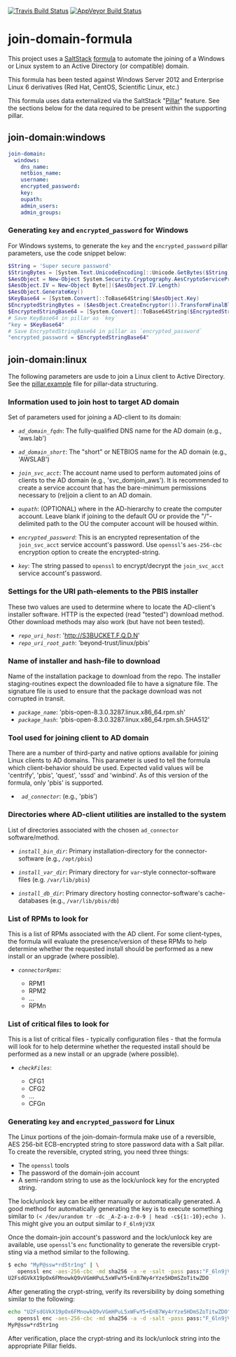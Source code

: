 [![Travis Build Status](https://travis-ci.org/plus3it/join-domain-formula.svg?branch=master)](https://travis-ci.org/plus3it/join-domain-formula)
[![AppVeyor Build Status](https://ci.appveyor.com/api/projects/status/github/plus3it/join-domain-formula?branch=master&svg=true)](https://ci.appveyor.com/project/plus3it/join-domain-formula)

# join-domain-formula

This project uses a [SaltStack](http://saltstack.com/community/) [formula](https://docs.saltstack.com/en/latest/topics/development/conventions/formulas.html)
to automate the joining of a Windows or Linux system to an Active Directory (or
compatible) domain.

This formula has been tested against Windows Server 2012 and Enterprise Linux
6 derivatives (Red Hat, CentOS, Scientific Linux, etc.)

This formula uses data externalized via the SaltStack "[Pillar](https://docs.saltstack.com/en/latest/topics/pillar/)"
feature. See the sections below for the data required to be present within the
supporting pillar.

## join-domain:windows

```yaml
join-domain:
  windows:
    dns_name:
    netbios_name:
    username:
    encrypted_password:
    key:
    oupath:
    admin_users:
    admin_groups:
```

### Generating `key` and `encrypted_password` for Windows

For Windows systems, to generate the `key` and the `encrypted_password` pillar
parameters, use the code snippet below:

```powershell
$String = 'Super secure password'
$StringBytes = [System.Text.UnicodeEncoding]::Unicode.GetBytes($String)
$AesObject = New-Object System.Security.Cryptography.AesCryptoServiceProvider
$AesObject.IV = New-Object Byte[]($AesObject.IV.Length)
$AesObject.GenerateKey()
$KeyBase64 = [System.Convert]::ToBase64String($AesObject.Key)
$EncryptedStringBytes = ($AesObject.CreateEncryptor()).TransformFinalBlock($StringBytes, 0, $StringBytes.Length)
$EncryptedStringBase64 = [System.Convert]::ToBase64String($EncryptedStringBytes)
# Save KeyBase64 in pillar as `key`
"key = $KeyBase64"
# Save EncryptedStringBase64 in pillar as `encrypted_password`
"encrypted_password = $EncryptedStringBase64"
```

## join-domain:linux

The following parameters are usde to join a Linux client to Active Directory.
See the [pillar.example](pillar.example) file for pillar-data structuring.

### Information used to join host to target AD domain

Set of parameters used for joining a AD-client to its domain:

-   *`ad_domain_fqdn`*: The fully-qualified DNS name for the AD domain (e.g.,
    'aws.lab')

-   *`ad_domain_short`*: The "short" or NETBIOS name for the AD domain (e.g.,
    'AWSLAB')

-   *`join_svc_acct`*: The account name used to perform automated joins of
    clients to the AD domain (e.g., 'svc_domjoin_aws'). It is recommended to
    create a service account that has the bare-minimum permissions necessary to
    (re)join a client to an AD domain.

-   *`oupath`*: (OPTIONAL) where in the AD-hierarchy to create the computer
    account. Leave blank if joining to the default OU or provide the
    "/"-delimited path to the OU the computer account will be housed within.

-   *`encrypted_password`*: This is an encrypted representation of the
    `join_svc_acct` service account's password. Use `openssl`'s `aes-256-cbc`
    encryption option to create the encrypted-string.

-   *`key`*: The string passed to `openssl` to encrypt/decrypt the
    `join_svc_acct` service account's password.

### Settings for the URI path-elements to the PBIS installer

These two values are used to determine where to locate the AD-client's
installer software. HTTP is the expected (read "tested") download method. Other
download methods may also work (but have not been tested).

-   *`repo_uri_host`*: '<http://S3BUCKET.F.Q.D.N>'
-   *`repo_uri_root_path`*: 'beyond-trust/linux/pbis'

### Name of installer and hash-file to download

Name of the installation package to download from the repo. The installer
staging-routines expect the downloaded file to have a signature file. The
signature file is used to ensure that the package download was not corrupted
in transit.

-   *`package_name`*: 'pbis-open-8.3.0.3287.linux.x86_64.rpm.sh'
-   *`package_hash`*: 'pbis-open-8.3.0.3287.linux.x86_64.rpm.sh.SHA512'

### Tool used for joining client to AD domain

There are a number of third-party and native options available for joining
Linux clients to AD domains. This parameter is used to tell the formula which
client-behavior should be used. Expected valid values will be 'centrify',
'pbis', 'quest', 'sssd' and 'winbind'. As of this version of the formula,
only 'pbis' is supported.

-   *` ad_connector`*: (e.g., 'pbis')

### Directories where AD-client utilities are installed to the system

List of directories associated with the chosen `ad_connector` software/method.

- *`install_bin_dir`*: Primary installation-directory for the
connector-software (e.g., `/opt/pbis`)

- *`install_var_dir`*: Primary directory for `var`-style
connector-software files (e.g. `/var/lib/pbis`)

- *`install_db_dir`*: Primary directory hosting connector-software's
cache-databases (e.g., `/var/lib/pbis/db`)

### List of RPMs to look for

This is a list of RPMs associated with the AD client. For some client-types,
the formula will evaluate the presence/version of these RPMs to help determine
whether the requested install should be performed as a new install or an
upgrade (where possible).

- *`connectorRpms`*:

  - RPM1
  - RPM2
  - ...
  - RPMn

### List of critical files to look for

This is a list of critical files - typically configuration files - that the
formula will look for to help determine whether the requested install should
be performed as a new install or an upgrade (where possible).

- *`checkFiles`*:

  - CFG1
  - CFG2
  - ...
  - CFGn

### Generating `key` and `encrypted_password` for Linux

The Linux portions of the join-domain-formula make use of a reversible, AES
256-bit ECB-encrypted string to store password data with a Salt pillar. To
create the reversible, crypted string, you need three things:

- The `openssl` tools
- The password of the domain-join account
- A semi-random string to use as the lock/unlock key for the encrypted string.

The lock/unlock key can be either manually or automatically generated. A good
method for automatically generating the key is to execute something similar to
`(< /dev/urandom tr -dc _A-Z-a-z-0-9 | head -c${1:-10};echo )`. This might give
you an output similar to `F_6ln9jV3X`

Once the domain-join account's password and the lock/unlock key are available,
use `openssl`'s `enc` functionality to generate the reversible crypt-sting via
a method similar to the following.

```bash
$ echo "MyP@ssw*rd5tr1ng" | \
   openssl enc -aes-256-cbc -md sha256 -a -e -salt -pass pass:"F_6ln9jV3X"
U2FsdGVkX19pOx6FMnowkQ9vVGmHPuL5xWFwY5+EnB7Wy4rYze5HDmSZoTitwZDO
```

After generating the crypt-string, verify its reversibility by doing something
similar to the following:

```bash
echo "U2FsdGVkX19pOx6FMnowkQ9vVGmHPuL5xWFwY5+EnB7Wy4rYze5HDmSZoTitwZDO" | \
   openssl enc -aes-256-cbc -md sha256 -a -d -salt -pass pass:"F_6ln9jV3X"
MyP@ssw*rd5tr1ng
```

After verification, place the crypt-string and its lock/unlock string into the
appropriate Pillar fields.
